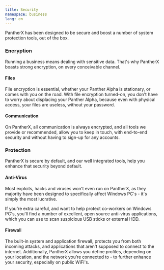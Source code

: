 ```yaml
---
title: Security
namespace: business
lang: en
---
```


PantherX has been designed to be secure and boost a number of system protection tools, out of the box.

### Encryption

Running a business means dealing with sensitive data. That's why PantherX boasts strong encryption, on every conceivable channel.

#### Files

File encryption is essential, whether your Panther Alpha is stationary, or comes with you on the road. With file encryption turned-on, you don't have to worry about displacing your Panther Alpha, because even with physical access, your files are useless, without your password.

#### Communication

On PantherX, all communication is always encrypted, and all tools we provide or recommended, allow you to keep in touch, with end-to-end security and without having to sign-up for any accounts.

### Protection

PantherX is secure by default, and our well integrated tools, help you enhance that security beyond default.

#### Anti-Virus

Most exploits, hacks and viruses won't even run on PantherX, as they majority have been designed to specifically affect Windows PC's - it's simply the most lucrative.

If you're extra careful, and want to help protect co-workers on Windows PC's, you'll find a number of excellent, open source anti-virus applications, which you can use to scan suspicious USB sticks or external HDD.

#### Firewall

The built-in system and application firewall, protects you from both incoming attacks, and applications that aren't supposed to connect to the internet. Additionally, PantherX allows you define profiles, depending on your location, and the network you're connected to - to further enhance your security, especially on public WiFi's.